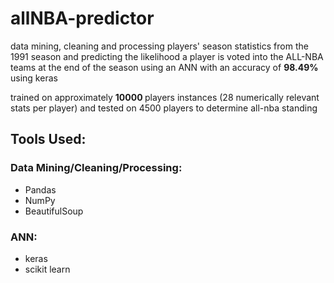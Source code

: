 # allNBA-predictor
data mining, cleaning and processing players' season statistics from the 1991 season and predicting the likelihood a player is voted into the ALL-NBA teams at the end of the season using an ANN with an accuracy of <b> 98.49% </b> using keras

trained on approximately <b> 10000 </b> players instances (28 numerically relevant stats per player) and tested on 4500 players to determine all-nba standing

## Tools Used:

### Data Mining/Cleaning/Processing:
- Pandas
- NumPy
- BeautifulSoup

### ANN:
- keras
- scikit learn
